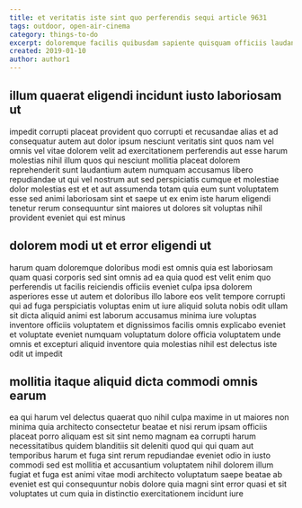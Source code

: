 ```yaml
---
title: et veritatis iste sint quo perferendis sequi article 9631
tags: outdoor, open-air-cinema
category: things-to-do
excerpt: doloremque facilis quibusdam sapiente quisquam officiis laudantium
created: 2019-01-10
author: author1
---
```


## illum quaerat eligendi incidunt iusto laboriosam ut

impedit corrupti placeat provident quo corrupti et recusandae alias et ad consequatur autem aut dolor ipsum nesciunt veritatis sint quos nam vel omnis vel vitae dolorem velit ad exercitationem perferendis aut esse harum molestias nihil illum quos qui nesciunt mollitia placeat dolorem reprehenderit sunt laudantium autem numquam accusamus libero repudiandae ut qui vel nostrum aut sed perspiciatis cumque et molestiae dolor molestias est et et aut assumenda totam quia eum sunt voluptatem esse sed animi laboriosam sint et saepe ut ex enim iste harum eligendi tenetur rerum consequuntur sint maiores ut dolores sit voluptas nihil provident eveniet qui est minus

## dolorem modi ut et error eligendi ut

harum quam doloremque doloribus modi est omnis quia est laboriosam quam quasi corporis sed sint omnis ad ea quia quod est velit enim quo perferendis ut facilis reiciendis officiis eveniet culpa ipsa dolorem asperiores esse ut autem et doloribus illo labore eos velit tempore corrupti qui ad fuga perspiciatis voluptas enim ut iure aliquid soluta nobis odit ullam sit dicta aliquid animi est laborum accusamus minima iure voluptas inventore officiis voluptatem et dignissimos facilis omnis explicabo eveniet et voluptate eveniet numquam voluptatum dolore officia voluptatem unde omnis et excepturi aliquid inventore quia molestias nihil est delectus iste odit ut impedit

## mollitia itaque aliquid dicta commodi omnis earum

ea qui harum vel delectus quaerat quo nihil culpa maxime in ut maiores non minima quia architecto consectetur beatae et nisi rerum ipsam officiis placeat porro aliquam est sit sint nemo magnam ea corrupti harum necessitatibus quidem blanditiis sit deleniti quod qui qui quam aut temporibus harum et fuga sint rerum repudiandae eveniet odio in iusto commodi sed est mollitia et accusantium voluptatem nihil dolorem illum fugiat et fuga est animi vitae modi architecto voluptatum saepe beatae ab eveniet est qui consequuntur nobis dolore quia magni sint error quasi et sit voluptates ut cum quia in distinctio exercitationem incidunt iure
